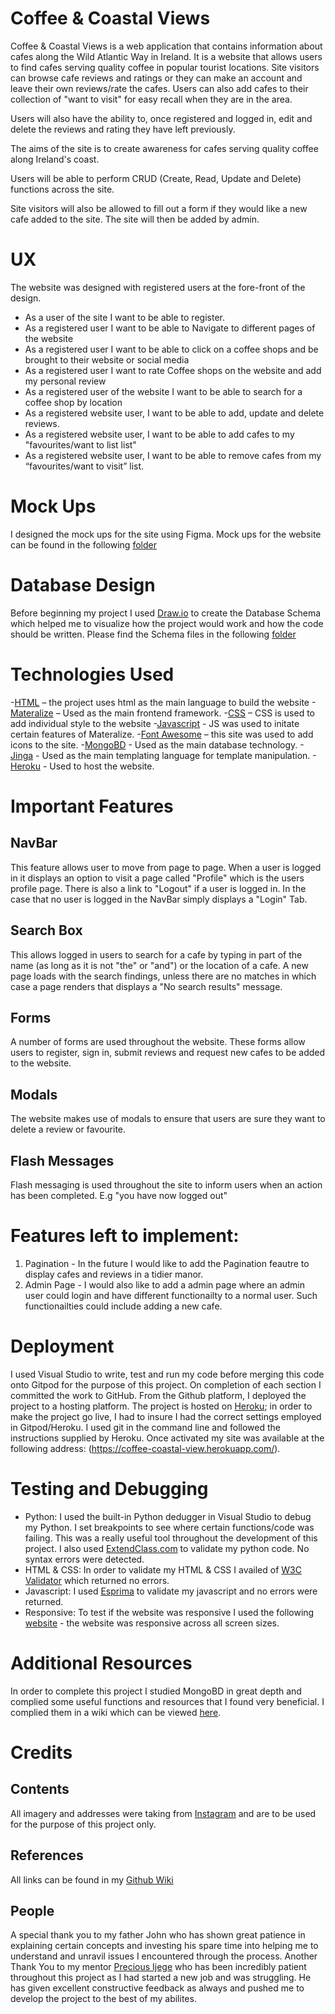 # Coffee & Coastal Views 
Coffee & Coastal Views is a web application that contains information about cafes along the Wild Atlantic Way in Ireland. It is a website that allows users to find cafes serving quality coffee in popular tourist locations. Site visitors can browse cafe reviews and ratings or they can make an account and leave their own reviews/rate the cafes. Users can also add cafes to their collection of "want to visit" for easy recall when they are in the area.

Users will also have the ability to, once registered and logged in, edit and delete the reviews and rating they have left previously.

The aims of the site is to create awareness for cafes serving quality coffee along Ireland's coast. 

Users will be able to perform CRUD (Create, Read, Update and Delete) functions across the site. 

Site visitors will also be allowed to fill out a form if they would like a new cafe added to the site. The site will then be added by admin. 



#  UX
The website was designed with registered users at the fore-front of the design.

-   As a user of the site I want to be able to register.
-	As a  registered user I want to be able to Navigate to different pages of the website 
-	As a  registered user I want to be able to click on a coffee shops and be brought to their website or social media 
-	As a  registered user I want to rate Coffee shops on the website and add my personal review 
-	As a  registered user of the website I want to be able to search for a coffee shop by location 
-	As a  registered website user, I want to be able to add, update and delete reviews.
-	As a  registered website user, I want to be able to add cafes to my "favourites/want to list list"
-	As a registered website user, I want to be able to remove cafes from my “favourites/want to visit” list. 

# Mock Ups
I designed the mock ups for the site using Figma. Mock ups for the website can be found in the following [folder](/MockUps)

#  Database Design
Before beginning my project I used [Draw.io](https://www.draw.io/) to create the Database Schema
which helped me to visualize how the project would work and how the code should be written. Please find the Schema files in the following [folder](/DatabaseDesign)

# Technologies Used
-[HTML](https://html.com/) – the project uses html as the main language to build the website
-[Materalize](https://materializecss.com/) – Used as the main frontend framework.
-[CSS](https://developer.mozilla.org/en-US/docs/Web/CSS) – CSS is used to add individual style to the website
-[Javascript](https://www.javascript.com/) - JS was used to initate certain features of Materalize.
-[Font Awesome](https://fontawesome.com/) – this site was used to add icons to the site.
-[MongoBD](https://www.mongodb.com/cloud/atlas/register) - Used as the main database technology.
-[Jinga](https://jinja.palletsprojects.com/en/2.11.x/) - Used as the main templating language for template manipulation.
-[Heroku](https://signup.heroku.com/?c=70130000000NeLCAA0&gclid=Cj0KCQjw-uH6BRDQARIsAI3I-UcV96h-n1NbhCxrdQnrMSjNQ72hwiisldeoifqoNJDw0Bf6ekDhtvwaAq5iEALw_wcB) - Used to host the website.

#  Important Features
## NavBar
This feature allows user to move from page to page. When a user is logged in it displays an option to visit a page called "Profile" which is the users profile page. There is also a link to "Logout" if a user is logged in. In the case that no user is logged in the NavBar simply displays a "Login" Tab.
##  Search Box
This allows logged in users to search for a cafe by typing in part of the name (as long as it is not "the" or "and") or the location of a cafe. A new page loads with the search findings, unless there are no matches in which case a page renders that displays a "No search results" message. 
## Forms
A number of forms are used throughout the website. These forms allow users to register, sign in, submit reviews and request new cafes to be added to the website. 
## Modals
The website makes use of modals to ensure that users are sure they want to delete a review or favourite. 
## Flash Messages
Flash messaging is used throughout the site to inform users when an action has been completed. E.g "you have now logged out" 

# Features left to implement:
1. Pagination - In the future I would like to add the Pagination feautre to display cafes and reviews in a tidier manor. 
2. Admin Page - I would also like to add a admin page where an admin user could login and have different functionailty to a normal user. Such functionailties could include adding a new cafe. 

# Deployment
I used Visual Studio to write, test and run my code before merging this code onto Gitpod for the purpose of this project.
On completion of each section I committed the work to GitHub. From the Github platform, I deployed the project to a hosting platform. The project is hosted on [Heroku](https://www.heroku.com/); in order to make the project go live, I had to insure I had the correct settings employed in Gitpod/Heroku. I used git in the command line and followed the instructions supplied by Heroku. Once activated my site was available at the following address: (https://coffee-coastal-view.herokuapp.com/).

# Testing and Debugging
- Python:  I used the built-in Python dedugger in Visual Studio to debug my Python. I set breakpoints to see where certain functions/code was failing. This was a really useful tool throughout the development of this project. I also used [ExtendClass.com](https://extendsclass.com/python-tester.html) to validate my python code. No syntax errors were detected.
- HTML & CSS: In order to validate my HTML & CSS I availed of [W3C Validator](https://jigsaw.w3.org/css-validator/validator) which returned no errors.
- Javascript: I used [Esprima](https://esprima.org/demo/validate.html) to validate my javascript and no errors were returned. 
- Responsive: To test if the website was responsive I used the following [website](http://ami.responsivedesign.is/#) - the website was responsive across all screen sizes. 

# Additional Resources
In order to complete this project I studied MongoBD in great depth and complied some useful functions and resources that I found very 
beneficial. I complied them in a wiki which can be viewed [here](https://github.com/Jadeosull93/Coffee-CoastalView/wiki).

# Credits
## Contents 
All imagery and addresses were taking from [Instagram](www.Instagram.com) and are to be used for the purpose of this project only. 

##  References 
All links can be found in my [Github Wiki](https://github.com/Jadeosull93/Coffee-CoastalView/wiki)

## People
A special thank you to my father John who has shown great patience in explaining certain concepts and investing his spare time into helping me to understand and unravil issues I encountered through the process. 
Another Thank You to my mentor [Precious Ijege](https://github.com/precious-ijege/) who has been incredibly patient throughout this project as I had started a new job and was struggling. He has given excellent constructive feedback as always and pushed me to develop the project to the best of my abilites. 
